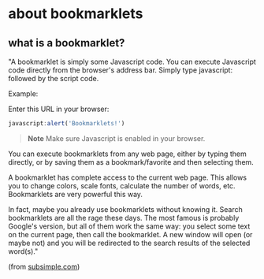 # about bookmarklets

## what is a bookmarklet?

"A bookmarklet is simply some Javascript code. You can execute Javascript code directly from the browser's address bar. Simply type  javascript:  followed by the script code.

Example:

Enter this URL in your browser:
```js
javascript:alert('Bookmarklets!')
````

> **Note**
> Make sure Javascript is enabled in your browser.

You can execute bookmarklets from any web page, either by typing them directly, or by saving them as a bookmark\/favorite and then selecting them.

A bookmarklet has complete access to the current web page. This allows you to change colors, scale fonts, calculate the number of words, etc. Bookmarklets are very powerful this way.

In fact, maybe you already use bookmarklets without knowing it. Search bookmarklets are all the rage these days. The most famous is probably Google\'s version, but all of them work the same way: you select some text on the current page, then call the bookmarklet. A new window will open (or maybe not) and you will be redirected to the search results of the selected word(s)."

(from [subsimple.com](http://subsimple.com/bookmarklets/index.php))